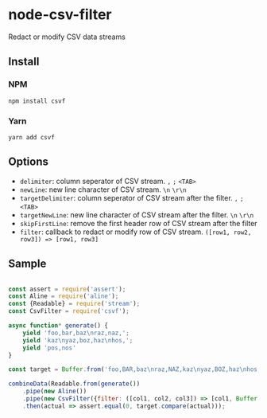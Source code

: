 # node-csv-filter

Redact or modify CSV data streams

## Install

### NPM

```
npm install csvf
```

### Yarn

```
yarn add csvf
```

## Options

- `delimiter`: column seperator of CSV stream. `,` `;` `<TAB>`
- `newLine`: new line character of CSV stream. `\n` `\r\n`
- `targetDelimiter`: column seperator of CSV stream after the filter. `,` `;` `<TAB>`
- `targetNewLine`: new line character of CSV stream after the filter.  `\n` `\r\n`
- `skipFirstLine`: remove the first header row of CSV stream after the filter
- `filter`: callback to redact or modify row of CSV stream. `([row1, row2, row3]) => [row1, row3]`


## Sample
```javascript

const assert = require('assert');
const Aline = require('aline');
const {Readable} = require('stream');
const CsvFilter = require('csvf');

async function* generate() {
    yield 'foo,bar,baz\nraz,naz,';
    yield 'kaz\nyaz,boz,haz\nhos,';
    yield 'pos,nos'
}

const target = Buffer.from('foo,BAR,baz\nraz,NAZ,kaz\nyaz,BOZ,haz\nhos,POS,nos\n');

combineData(Readable.from(generate())
    .pipe(new Aline())
    .pipe(new CsvFilter({filter: ([col1, col2, col3]) => [col1, Buffer.from(col2.toString().toUpperCase()), col3]})))
    .then(actual => assert.equal(0, target.compare(actual)));

```
